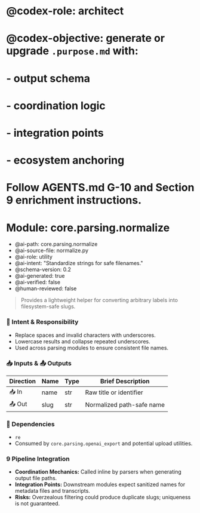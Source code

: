 # @codex-role: architect
# @codex-objective: generate or upgrade `.purpose.md` with:
# - output schema
# - coordination logic
# - integration points
# - ecosystem anchoring
# Follow AGENTS.md G-10 and Section 9 enrichment instructions.

# Module: core.parsing.normalize
- @ai-path: core.parsing.normalize
- @ai-source-file: normalize.py
- @ai-role: utility
- @ai-intent: "Standardize strings for safe filenames."
- @schema-version: 0.2
- @ai-generated: true
- @ai-verified: false
- @human-reviewed: false

> Provides a lightweight helper for converting arbitrary labels into filesystem-safe slugs.

### 🎯 Intent & Responsibility
- Replace spaces and invalid characters with underscores.
- Lowercase results and collapse repeated underscores.
- Used across parsing modules to ensure consistent file names.

### 📥 Inputs & 📤 Outputs
| Direction | Name | Type | Brief Description |
|-----------|------|------|-------------------|
| 📥 In | name | str | Raw title or identifier |
| 📤 Out | slug | str | Normalized path-safe name |

### 🔗 Dependencies
- `re`
- Consumed by `core.parsing.openai_export` and potential upload utilities.

### 9 Pipeline Integration
- **Coordination Mechanics:** Called inline by parsers when generating output file paths.
- **Integration Points:** Downstream modules expect sanitized names for metadata files and transcripts.
- **Risks:** Overzealous filtering could produce duplicate slugs; uniqueness is not guaranteed.
